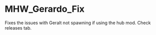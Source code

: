 # MHW_Gerardo_Fix
Fixes the issues with Geralt not spawning if using the hub mod. Check releases tab.
